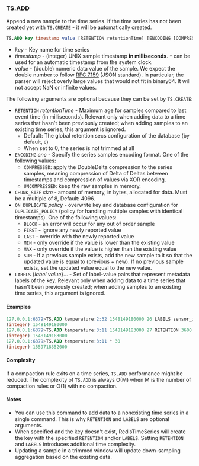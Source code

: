 ### TS.ADD

Append a new sample to the time series. If the time series has not been created yet with `TS.CREATE` - it will be automatically created. 

```sql
TS.ADD key timestamp value [RETENTION retentionTime] [ENCODING [COMPRESSED|UNCOMPRESSED]] [CHUNK_SIZE size] [ON_DUPLICATE policy] [LABELS {label value}...]
```

- _key_ - Key name for time series
- _timestamp_ - (integer) UNIX sample timestamp **in milliseconds**. `*` can be used for an automatic timestamp from the system clock.
- _value_ - (double) numeric data value of the sample. We expect the double number to follow [RFC 7159](https://tools.ietf.org/html/rfc7159) (JSON standard). In particular, the parser will reject overly large values that would not fit in binary64. It will not accept NaN or infinite values.

The following arguments are optional because they can be set by `TS.CREATE`:

 - `RETENTION` _retentionTime_ - Maximum age for samples compared to last event time (in milliseconds). Relevant only when adding data to a time series that hasn't been previously created; when adding samples to an existing time series, this argument is ignored.
    - Default: The global retention secs configuration of the database (by default, `0`)
    - When set to 0, the series is not trimmed at all
 - `ENCODING` _enc_ - Specify the series samples encoding format. One of the following values:
    - `COMPRESSED`: apply the DoubleDelta compression to the series samples, meaning compression of Delta of Deltas between timestamps and compression of values via XOR encoding.
    - `UNCOMPRESSED`: keep the raw samples in memory.
 - `CHUNK_SIZE` _size_ - amount of memory, in bytes, allocated for data. Must be a multiple of 8, Default: 4096.
 - `ON_DUPLICATE` _policy_ - overwrite key and database configuration for `DUPLICATE_POLICY` (policy for handling multiple samples with identical timestamps). One of the following values:
   - `BLOCK` - an error will occur for any out of order sample
   - `FIRST` - ignore any newly reported value
   - `LAST` - override with the newly reported value
   - `MIN` - only override if the value is lower than the existing value
   - `MAX` - only override if the value is higher than the existing value
   - `SUM` - If a previous sample exists, add the new sample to it so that the updated value is equal to (previous + new). If no previous sample exists, set the updated value equal to the new value.
 - `LABELS` {_label_ _value_}... - Set of label-value pairs that represent metadata labels of the key. Relevant only when adding data to a time series that hasn't been previously created; when adding samples to an existing time series, this argument is ignored.

#### Examples
```sql
127.0.0.1:6379>TS.ADD temperature:2:32 1548149180000 26 LABELS sensor_id 2 area_id 32
(integer) 1548149180000
127.0.0.1:6379>TS.ADD temperature:3:11 1548149183000 27 RETENTION 3600
(integer) 1548149183000
127.0.0.1:6379>TS.ADD temperature:3:11 * 30
(integer) 1559718352000
```

#### Complexity

If a compaction rule exits on a time series, `TS.ADD` performance might be reduced.
The complexity of `TS.ADD` is always O(M) when M is the number of compaction rules or O(1) with no compaction.

#### Notes

- You can use this command to add data to a nonexisting time series in a single command.
  This is why `RETENTION` and `LABELS` are optional arguments.
- When specified and the key doesn't exist, RedisTimeSeries will create the key with the specified `RETENTION` and/or `LABELS`.
  Setting `RETENTION` and `LABELS` introduces additional time complexity.
- Updating a sample in a trimmed window will update down-sampling aggregation based on the existing data.
